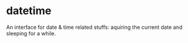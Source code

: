 # datetime
An interface for date & time related stuffs: aquiring the current date
and sleeping for a while.
